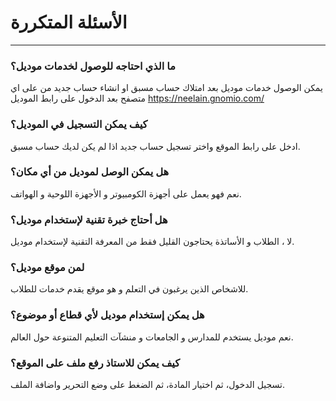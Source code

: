 # الأسئلة المتكررة
---
### ما الذي احتاجه للوصول لخدمات موديل؟
يمكن الوصول خدمات موديل بعد امتلاك حساب مسبق او انشاء حساب جديد من على اي متصفح بعد الدخول على رابط الموديل https://neelain.gnomio.com/
### كيف يمكن التسجيل في الموديل؟ 
 ادخل على رابط الموقع واختر تسجيل حساب جديد اذا لم يكن لديك حساب مسبق. 
### هل يمكن الوصل لموديل من أي مكان؟
نعم فهو يعمل على أجهزة الكومبيوتر و الأجهزة اللوحية و الهواتف.
### هل أحتاج خبرة تقنية لإستخدام موديل؟
لا ، الطلاب و الأساتذة يحتاجون القليل فقط من المعرفة التقنية لإستخدام موديل.
### لمن موقع موديل؟ 
للاشخاص الذين يرغبون في التعلم و هو موقع يقدم خدمات للطلاب.
### هل يمكن إستخدام موديل لأي قطاع أو موضوع؟
نعم موديل يستخدم للمدارس و الجامعات و منشآت التعليم المتنوعة حول العالم.
### كيف يمكن للاستاذ رفع ملف على الموقع؟
تسجيل الدخول، ثم اختيار المادة، ثم الضغط على وضع التحرير واضافة الملف.
